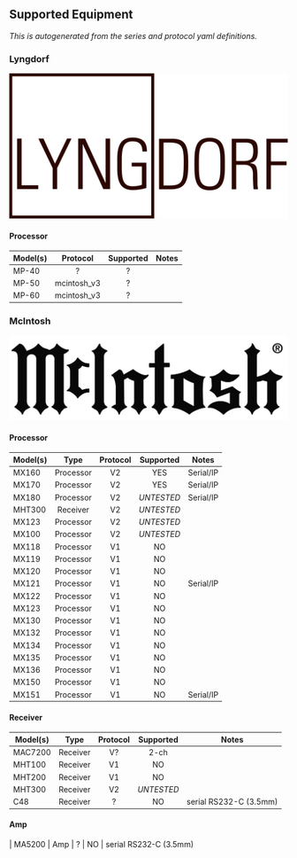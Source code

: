 ## Supported Equipment

*This is autogenerated from the series and protocol yaml definitions.*

### Lyngdorf

![Lyngdorf](https://raw.githubusercontent.com/rsnodgrass/pymcintosh/main/img/lyngdorf-logo.png)

#### Processor

| Model(s) |    Protocol | Supported | Notes |
|----------| :---------:|:-----:|----|
| MP-40    | ? | ?       |       |
| MP-50    | mcintosh_v3 | ?     |       |
| MP-60    | mcintosh_v3 | ?      |       |

### McIntosh

![McIntosh](https://raw.githubusercontent.com/rsnodgrass/pymcintosh/main/img/mcintosh-logo.png)

#### Processor

| Model(s) |   Type    | Protocol | Supported | Notes |
|----------|:---------:| :---------:|:-----:|----|
| MX160    | Processor | V2 | YES       |  Serial/IP     |
| MX170    | Processor  | V2 | YES | Serial/IP
| MX180    | Processor  | V2 | *UNTESTED*  | Serial/IP
| MHT300   | Receiver   | V2 | *UNTESTED* |
| MX123    | Processor  | V2 | *UNTESTED* |
| MX100    | Processor  | V2 |*UNTESTED* |
| MX118  | Processor | V1 | NO |
| MX119 | Processor | V1 | NO |
| MX120 | Processor | V1 | NO |
| MX121 | Processor | V1 | NO | Serial/IP
| MX122 | Processor | V1 | NO |
| MX123 | Processor | V1 | NO |
| MX130 | Processor | V1 | NO |
| MX132 | Processor | V1 | NO |
| MX134 | Processor | V1 | NO |
| MX135 | Processor | V1 | NO |
| MX136 | Processor | V1 | NO |
| MX150 | Processor | V1 | NO |
| MX151  | Processor | V1 | NO | Serial/IP

#### Receiver

| Model(s) |   Type    | Protocol | Supported | Notes |
|----------|:---------:| :---------:|:-----:|----|
| MAC7200  | Receiver | V? | 2-ch |
| MHT100 | Receiver | V1 | NO | 
| MHT200 | Receiver | V1 | NO |
| MHT300   | Receiver   | V2 | *UNTESTED* |
| C48 | Receiver | ? | NO | serial RS232-C (3.5mm)

#### Amp

| MA5200 | Amp | ? | NO | serial RS232-C (3.5mm)
